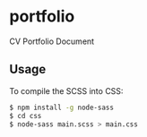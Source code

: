 # portfolio
CV Portfolio Document

## Usage

To compile the SCSS into CSS:

``` bash
$ npm install -g node-sass
$ cd css
$ node-sass main.scss > main.css
```
